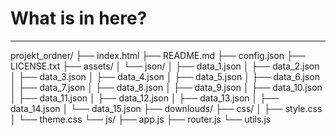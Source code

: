 # What is in here?
---
projekt_ordner/
├── index.html
├── README.md
├── config.json
├── LICENSE.txt
├── assets/
│   └── json/
│       ├── data_1.json
│       ├── data_2.json
│       ├── data_3.json
│       ├── data_4.json
│       ├── data_5.json
│       ├── data_6.json
│       ├── data_7.json
│       ├── data_8.json
│       ├── data_9.json
│       ├── data_10.json
│       ├── data_11.json
│       ├── data_12.json
│       ├── data_13.json
│       ├── data_14.json
│       └── data_15.json
├── downlouds/
├── css/
│   ├── style.css
│   └── theme.css
└── js/
    ├── app.js
    ├── router.js
    └── utils.js

